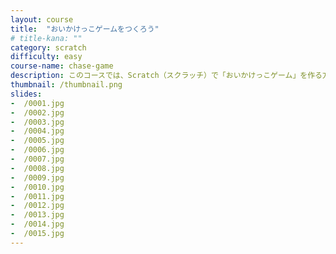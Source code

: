 ```yaml
---
layout: course
title:  "おいかけっこゲームをつくろう"
# title-kana: ""
category: scratch
difficulty: easy
course-name: chase-game
description: このコースでは、Scratch（スクラッチ）で「おいかけっこゲーム」を作る方法を解説します。スライドで誰でも簡単に学べるビジュアルプログラミング学習サイト「メクルン」を使って、Scratch（スクラッチ）の学習をはじめよう。
thumbnail: /thumbnail.png
slides:
-  /0001.jpg
-  /0002.jpg
-  /0003.jpg
-  /0004.jpg
-  /0005.jpg
-  /0006.jpg
-  /0007.jpg
-  /0008.jpg
-  /0009.jpg
-  /0010.jpg
-  /0011.jpg
-  /0012.jpg
-  /0013.jpg
-  /0014.jpg
-  /0015.jpg
---
```

